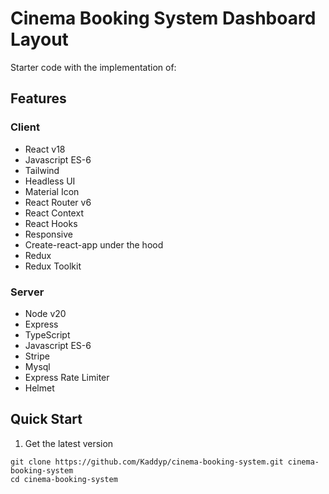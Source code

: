 # Cinema Booking System Dashboard Layout

Starter code with the implementation of:

## Features
### Client
- React v18
- Javascript ES-6
- Tailwind
- Headless UI
- Material Icon
- React Router v6
- React Context
- React Hooks
- Responsive
- Create-react-app under the hood
- Redux
- Redux Toolkit

### Server
- Node v20
- Express
- TypeScript
- Javascript ES-6
- Stripe
- Mysql
- Express Rate Limiter
- Helmet

## Quick Start

1. Get the latest version

```shell
git clone https://github.com/Kaddyp/cinema-booking-system.git cinema-booking-system
cd cinema-booking-system
```